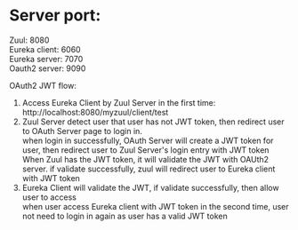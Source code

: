 Server port:
============  
Zuul: 8080  
Eureka client: 6060  
Eureka server: 7070  
Oauth2 server: 9090  

OAuth2 JWT flow:  
1. Access Eureka Client by Zuul Server in the first time: http://localhost:8080/myzuul/client/test  
2. Zuul Server detect user that user has not JWT token, then redirect user to OAuth Server page to login in.  
  when login in successfully, OAuth Server will create a JWT token for user, then redirect user to Zuul Server's login entry with JWT token  
  When Zuul has the JWT token, it will validate the JWT with OAUth2 server. if validate successfully, zuul will redirect user to Eureka client with JWT token  
3. Eureka Client will validate the JWT, if validate successfully, then allow user to access  
when user access Eureka client with JWT token in the second time, user not need to login in again as user has a valid JWT token  
